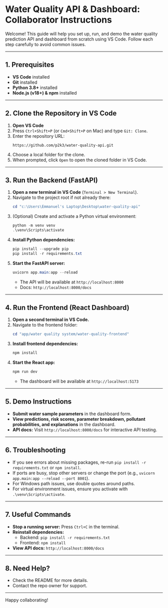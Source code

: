 # Water Quality API & Dashboard: Collaborator Instructions

Welcome! This guide will help you set up, run, and demo the water quality prediction API and dashboard from scratch using VS Code. Follow each step carefully to avoid common issues.

---

## 1. Prerequisites
- **VS Code** installed
- **Git** installed
- **Python 3.8+** installed
- **Node.js (v18+) & npm** installed

---

## 2. Clone the Repository in VS Code
1. **Open VS Code**
2. Press `Ctrl+Shift+P` (or `Cmd+Shift+P` on Mac) and type `Git: Clone`.
3. Enter the repository URL:
   ```
   https://github.com/p2k3/water-quality-api.git
   ```
4. Choose a local folder for the clone.
5. When prompted, click `Open` to open the cloned folder in VS Code.

---

## 3. Run the Backend (FastAPI)
1. **Open a new terminal in VS Code** (`Terminal > New Terminal`).
2. Navigate to the project root if not already there:
   ```powershell
   cd "c:\Users\Emmanuel's Laptop\Desktop\water-quality-api"
   ```
3. (Optional) Create and activate a Python virtual environment:
   ```powershell
   python -m venv venv
   .\venv\Scripts\activate
   ```
4. **Install Python dependencies:**
   ```powershell
   pip install --upgrade pip
   pip install -r requirements.txt
   ```
5. **Start the FastAPI server:**
   ```powershell
   uvicorn app.main:app --reload
   ```
   - The API will be available at `http://localhost:8000`
   - Docs: `http://localhost:8000/docs`

---

## 4. Run the Frontend (React Dashboard)
1. **Open a second terminal in VS Code.**
2. Navigate to the frontend folder:
   ```powershell
   cd "app/water quality system/water-quality-frontend"
   ```
3. **Install frontend dependencies:**
   ```powershell
   npm install
   ```
4. **Start the React app:**
   ```powershell
   npm run dev
   ```
   - The dashboard will be available at `http://localhost:5173`

---

## 5. Demo Instructions
- **Submit water sample parameters** in the dashboard form.
- **View predictions, risk scores, parameter breakdown, pollutant probabilities, and explanations** in the dashboard.
- **API docs:** Visit `http://localhost:8000/docs` for interactive API testing.

---

## 6. Troubleshooting
- If you see errors about missing packages, re-run `pip install -r requirements.txt` or `npm install`.
- If ports are busy, stop other servers or change the port (e.g., `uvicorn app.main:app --reload --port 8001`).
- For Windows path issues, use double quotes around paths.
- For virtual environment issues, ensure you activate with `.\venv\Scripts\activate`.

---

## 7. Useful Commands
- **Stop a running server:** Press `Ctrl+C` in the terminal.
- **Reinstall dependencies:**
  - Backend: `pip install -r requirements.txt`
  - Frontend: `npm install`
- **View API docs:** `http://localhost:8000/docs`

---

## 8. Need Help?
- Check the README for more details.
- Contact the repo owner for support.

---

Happy collaborating!
